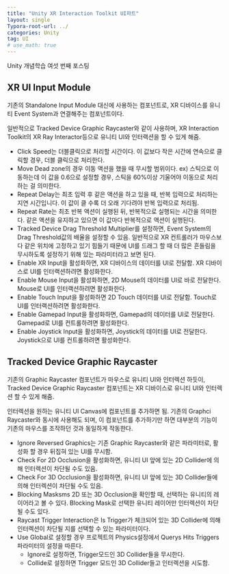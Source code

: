 ```yaml
---
title: "Unity XR Interaction Toolkit UI파트"
layout: single
Typora-root-url: ../
categories: Unity
tag: UI
# use_math: true
---
```

Unity 개념학습 여섯 번째 포스팅

## XR UI Input Module
기존의 Standalone Input Module 대신에 사용하는 컴포넌트로, XR 디바이스를 유니티 Event System과 연결해주는 컴포넌트이다.

일반적으로 Tracked Device Graphic Raycaster와 같이 사용하며, XR Interaction Toolkit의 XR Ray Interactor등으로 유니티 UI와 인터랙션을 할 수 있게 해줌.
- Click Speed는 더블클릭으로 처리할 시간이다. 이 값보다 작은 시간에 연속으로 클릭할 경우, 더블 클릭으로 처리한다.
- Move Dead zone의 경우 이동 액션을 했을 때 무시할 범위이다.
    ex) 스틱으로 이동하는데 이 값을 0.6으로 설정할 경우, 스틱을 60%이상 기울어야 이동으로 처리하는 걸 의미한다.
- Repeat Delay는 최초 입력 후 같은 액션을 하고 있을 때, 반복 입력으로 처리하는 지연 시간입니다. 이 값이 클 수록 더 오래 기다려야 반복 입력으로 처리됨.
- Repeat Rate는 최초 반복 액션이 실행된 뒤, 반복적으로 실행되는 시간을 의미한다. 같은 액션을 유지하고 있으면 이 값마다 반복적으로 액션이 실행된다.
- Tracked Device Drag Threshold Multiplier를 설정하면, Event System의 Drag Threshold값의 배율을 설정할 수 있음. 일반적으로 XR 컨트롤러가 마우스보다 같은 위치에 고정하고 있기 힘들기 때문에 UI를 드래그 할 때 더 많은 흔들림을 무시하도록 설정하기 위해 있는 파라미터라고 보면 된다.
- Enable XR Input을 활성화하면, XR 디바이스의 데이터를 UI로 전달함. XR 디바이스로 UI를 인터랙션하려면 활성화한다.
- Enable Mouse Input을 활성화하면, 2D Mouse의 데이터를 UI로 바로 전달한다. Mouse로 UI를 인터랙션하려면 활성화한다.
- Enable Touch Input을 활성화하면 2D Touch 데이터를 UI로 전달함. Touch로 UI를 인터랙션하려면 활성화한다.
- Enable Gamepad Input을 활성화하면, Gamepad의 데이터를 UI로 전달한다. Gamepad로 UI를 컨트롤하려면 활성화한다.
- Enable Joystick Input을 활성화하면, Joystick의 데이터를 UI로 전달한다. Joystick으로 UI를 컨트롤하려면 활성화한다.

## Tracked Device Graphic Raycaster
기존의 Graphic Raycaster 컴포넌트가 마우스로 유니티 UI와 인터렉션 하듯이, Tracked Device Graphic Raycaster 컴포넌트는 XR 디바이스로 유니티 UI와 인터렉션 할 수 있게 해줌.

인터렉션을 원하는 유니티 UI Canvas에 컴포넌트를 추가하면 됨. 기존의 Graphci Raycaster와 동시에 사용해도 되며, 이 컴포넌트를 추가하기만 하면 대부분의 기능이 기존의 마우스를 조작하던 것과 동일하게 작동한다.

- Ignore Reversed Graphics는 기존 Graphic Raycaster와 같은 파라미터로, 활성화 할 경우 뒤집혀 있는 UI를 무시함.
- Check For 2D Occlusion을 활성화하면, 유니티 UI 앞에 있는 2D Collider에 의해 인터렉션이 차단될 수도 있음.
- Check For 3D Occlusion을 활성화하면, 유니티 UI 앞에 있는 3D Collider들에 의해 인터렉션이 차단될 수도 있음.
- Blocking Masksms 2D 또는 3D Occlusion을 확인할 때, 선택하는 유니티의 레이어라고 볼 수 있다. Blocking Mask로 선택한 유니티 레이어만 인터렉션이 차단될 수도 있다.
- Raycast Trigger Interaction은 Is Trigger가 체크되어 있는 3D Collider에 의해 인터렉션이 차단될 지를 선택할 수 있는 파라미터이다.
- Use Global로 설정할 경우 프로젝트의 Physics설정에서 Querys Hits Triggers 파라미터의 설정을 따른다. 
    - Ignore로 설정하면, Trigger모드인 3D Collider들을 무시한다.
    - Collide로 설정하면 Trigger 모드인 3D Collider들고 인터렉션을 시도함.